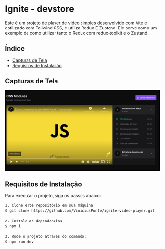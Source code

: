 # Ignite - devstore

Este é um projeto de player de video simples desenvolvido com Vite e estilizado com Tailwind CSS, e utiliza Redux E Zustand. Ele serve como um exemplo de como utilizar tanto o Redux com redux-toolkit e o Zustand.

## Índice

- [Capturas de Tela](#capturas-de-tela)
- [Requisitos de Instalação](#requisitos-de-instalação)

## Capturas de Tela

<div align="center">
  <div style="display: flex; gap: 16px; align-items: center">
   <img src="public/1.png" alt="" />
  </div>
</div>

## Requisitos de Instalação

Para executar o projeto, siga os passos abaixo:

```bash
1. Clone este repositório em sua máquina
$ git clone https://github.com/ViniciusPonte/ignite-video-player.git

2. Instale as dependencias
$ npm i

3. Rode o projeto através do comando:
$ npm run dev